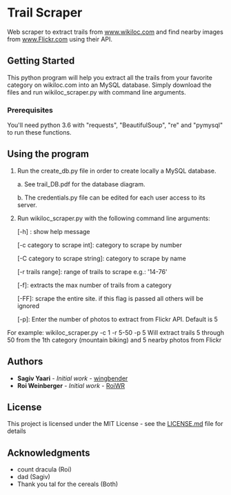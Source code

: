 # Trail Scraper

Web scraper to extract trails from www.wikiloc.com and find nearby images from www.Flickr.com using their API.

## Getting Started

This python program will help you extract all the trails from your favorite category on wikiloc.com
into an MySQL database. Simply download the files and run wikiloc_scraper.py with command line arguments.

### Prerequisites

You'll need python 3.6 with "requests", "BeautifulSoup", "re" and "pymysql" to run these functions.


## Using the program
1) Run the create_db.py file in order to create locally a MySQL database.

    a. See trail_DB.pdf for the database diagram.
    
    b. The credentials.py file can be edited for each user access to its server.


2) Run wikiloc_scraper.py with the following command line arguments:

    [-h] : show help message
    
    [-c category to scrape int]: category to scrape by number
    
    [-C category to scrape string]: category to scrape by name
    
    [-r trails range]: range of trails to scrape e.g.: '14-76'
    
    [-f]: extracts the max number of trails from a category
    
    [-FF]: scrape the entire site. if this flag is passed all others will be ignored
    
    [-p]: Enter the number of photos to extract from Flickr API. Default is 5



For example: 
  wikiloc_scraper.py -c 1 -r 5-50 -p 5
  Will extract trails 5 through 50 from the 1th category (mountain biking) and 5 nearby photos from Flickr


## Authors

* **Sagiv Yaari** - *Initial work* - [wingbender](https://github.com/wingbender)
* **Roi Weinberger** - *Initial work* - [RoiWR](https://github.com/roiwr)

## License

This project is licensed under the MIT License - see the [LICENSE.md](LICENSE.md) file for details

## Acknowledgments

* count dracula (Roi)
* dad (Sagiv)
* Thank you tal for the cereals (Both)
